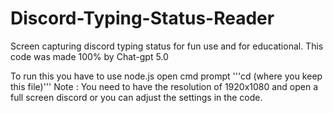 # Discord-Typing-Status-Reader
Screen capturing discord typing status for fun use and for educational.
This code was made 100% by Chat-gpt 5.0

To run this you have to use node.js open cmd prompt '''cd (where you keep this file)'''
Note : You need to have the resolution of 1920x1080 and open a full screen discord or you can adjust the settings in the code.

